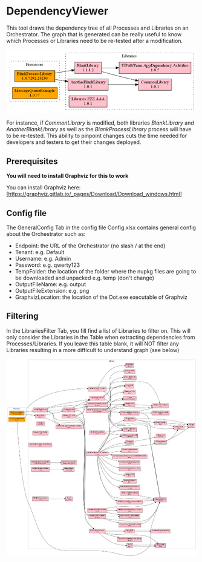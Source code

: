 # DependencyViewer

This tool draws the dependency tree of all Processes and Libraries on an Orchestrator.
The graph that is generated can be really useful to know which Processes or Libraries need to be re-tested after a modification. 

![Sample Output](SampleOutputFiltered.png)

For instance, if _CommonLibrary_ is modified, both libraries _BlankLibrary_ and _AnotherBlankLibrary_ as well as the _BlankProcessLibrary_ process will have to be re-tested. This ability to pinpoint changes cuts the time needed for developers and testers to get their changes deployed.

## Prerequisites

**You will need to install Graphviz for this to work**

You can install Graphviz here: [https://graphviz.gitlab.io/_pages/Download/Download_windows.html] 


## Config file

The GeneralConfig Tab in the config file Config.xlsx contains general config about the Orchestrator such as:
- Endpoint: the URL of the Orchestrator (no slash / at the end)
- Tenant: e.g. Default
- Username: e.g. Admin
- Password: e.g. qwerty123
- TempFolder: the location of the folder where the nupkg files are going to be downloaded and unpacked e.g. temp (don't change)
- OutputFileName: e.g. output
- OutputFileExtension: e.g. png
- GraphvizLocation: the location of the Dot.exe executable of Graphviz

## Filtering

In the LibrariesFilter Tab, you fill find a list of Libraries to filter on. This will only consider the Libraries in the Table when extracting dependencies from Processes/Libraries. If you leave this table blank, it will NOT filter any Libraries resulting in a more difficult to understand graph (see below)

![Sample Output unfiltered](SampleOutputUnfiltered.png)
